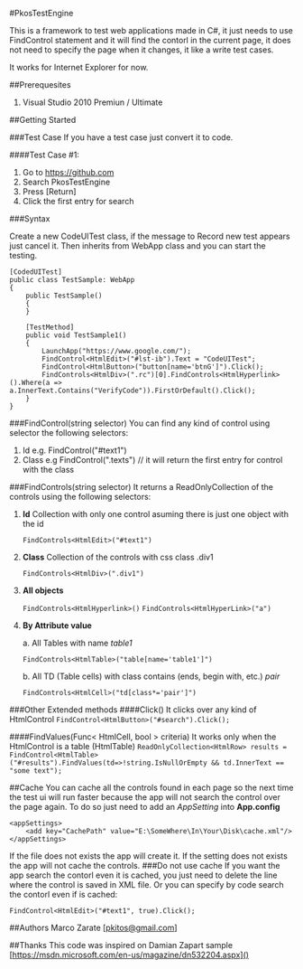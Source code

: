 #PkosTestEngine

This is a framework to test web applications  made in C#, it just needs to use FindControl<T> statement and it will find the contorl in the current page, it does not need to specify the page when it changes, it like a write test cases.

It works for Internet Explorer for now.

##Prerequesites

1. Visual Studio 2010 Premiun / Ultimate

##Getting Started

###Test Case
If you have a test case just convert it to code.

####Test Case #1:
1. Go to https://github.com
2. Search PkosTestEngine
3. Press [Return]
4. Click the first entry for search
  
###Syntax

Create a new CodeUITest class, if the message to Record new test appears just cancel it. Then inherits from WebApp class and you can start the testing.

	[CodedUITest]
	public class TestSample: WebApp
	{
		public TestSample()
		{
		}

		[TestMethod]
		public void TestSample1()
		{
			LaunchApp("https://www.google.com/");
			FindControl<HtmlEdit>("#lst-ib").Text = "CodeUITest";
			FindControl<HtmlButton>("button[name='btnG']").Click();
			FindControls<HtmlDiv>(".rc")[0].FindControls<HtmlHyperlink>().Where(a => a.InnerText.Contains("VerifyCode")).FirstOrDefault().Click();
		}
	}

###FindControl<T>(string selector)
You can find any kind of control using selector the following selectors:

1. Id e.g. FindControl<HtmlEdit>("#text1")
2. Class e.g FindControl<HtmlEdit>(".texts") // it will return the first entry for control with the class

###FindControls<T>(string selector)
It returns a ReadOnlyCollection of the controls using the following selectors:

1. **Id** Collection with only one control asuming there is just one object with the id

	`FindControls<HtmlEdit>("#text1")`

2. **Class** Collection of the controls with css class .div1

	`FindControls<HtmlDiv>(".div1")`

3. **All objects**

	`FindControls<HtmlHyperlink>()`
	`FindControls<HtmlHyperLink>("a")`
4. **By Attribute value**
	
	a. All Tables with name *table1* 

	`FindControls<HtmlTable>("table[name='table1']")`

	b. All TD (Table cells) with class contains (ends, begin with, etc.) *pair*

	`FindControls<HtmlCell>("td[class*='pair']")`

###Other Extended methods
####Click()
It clicks over any kind of HtmlControl
`FindControl<HtmlButton>("#search").Click();`

####FindValues(Func< HtmlCell, bool > criteria)
It works only when the HtmlControl is a table (HtmlTable)
`ReadOnlyCollection<HtmlRow> results = FindControl<HtmlTable>("#results").FindValues(td=>!string.IsNullOrEmpty && td.InnerText == "some text");`

##Cache
You can cache all the controls found in each page so the next time the test ui will run faster because the app will not search the control over the page again.
To do so just need to add an *AppSetting* into **App.config**

	<appSettings>
		<add key="CachePath" value="E:\SomeWhere\In\Your\Disk\cache.xml"/>
	</appSettings>

If the file does not exists the app will create it. If the setting does not exists the app will not cache the controls.
###Do not use cache
If you want the app search the contorl even it is cached, you just need to delete the line where the control is saved in XML file.
Or you can specify by code search the contorl even if is cached:

`FindControl<HtmlEdit>("#text1", true).Click();`


##Authors
Marco Zarate [[pkitos@gmail.com]()]

##Thanks
This code was inspired on Damian Zapart sample
[https://msdn.microsoft.com/en-us/magazine/dn532204.aspx]()

